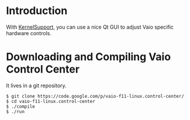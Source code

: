 # Introduction #

With [KernelSupport](KernelSupport.md), you can use a nice Qt GUI to adjust Vaio specific hardware controls.


# Downloading and Compiling Vaio Control Center #

It lives in a git repository.

```
$ git clone https://code.google.com/p/vaio-f11-linux.control-center/
$ cd vaio-f11-linux.control-center
$ ./compile
$ ./run
```